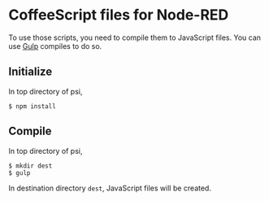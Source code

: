 CoffeeScript files for Node-RED
=================================
To use those scripts, you need to compile them to JavaScript files.
You can use [Gulp](http://gulpjs.com/) compiles to do so.

Initialize
-----------
In top directory of psi,
```
$ npm install
```

Compile
---------
In top directory of psi,
```
$ mkdir dest
$ gulp
```
In destination directory `dest`, JavaScript files will be created.
